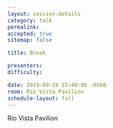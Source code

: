 ```yaml
---
layout: session-details
category: talk
permalink:
accepted: true
sitemap: false

title: Break

presenters:
difficulty:

date: 2019-09-24 15:40:00 -0500
room: Rio Vista Pavilion
schedule-layout: full
---
```

Rio Vista Pavilion
